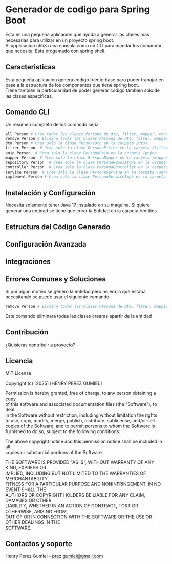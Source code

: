 # Generador de codigo para Spring Boot
Esta es una pequeña aplicacion que ayuda a generar las clases mas necesarias para utilizar en un proyecto spring boot.  
Al applicacion utiliza una consola como un CLI para mandar los comandor que necesita. Esta progamado con spring shell.  

## Caracteristicas
Esta pequeña aplicacion genera codigo fuente base para poder trabajar en base a la estructura de los componentes que tiene spring boot.  
Tiene tambien la particularidad de poder generar codigo tambien solo de las clases especificas.  

## Comando CLI
Un resumen completo de los comando seria
```bash
all Person # Crea todas las clases Persona de dto, filter, mapper, controller, service, implement y repository
remove Person # Elimina todas las clases Persona de dto, filter, mapper, controller, service, implement y repository
dto Person # Crea solo la clase PersonaDto en la carpeta /dtos
filter Person  # Crea solo la clase PersonaFilter en la carpeta /filter
pojo Person  # Crea solo la clase PersonaPojo en la carpeta /pojos
mapper Person  # Crea solo la clase PersonaMapper en la carpeta /mappers
repository Person  # Crea solo la clase PersonaRepository en la carpeta /repository
controller Person  # Crea solo la clase PersonaController en la carpeta /controller
service Person  # Crea solo la clase PersonaService en la carpeta /services
implement Person # Crea solo la clase PersonaServiceImpl en la carpeta /implement
```
## Instalación y Configuración
Necesita solamente tener Java 17 instalado en su maquina.
Si quiere generar una entidad se tiene que crear la Entidad en la carpeta /entities

## Estructura del Código Generado

## Configuración Avanzada

## Integraciones

## Errores Comunes y Soluciones
Si por algun motivo se genero la entidad pero no era la que estaba necesitando se puede usar el siguiente comando  
```bash
remove Person # Elimina todas las clases Persona de dto, filter, mapper, controller, service, implement y repository
```
Este comando eliminara todas las clases crearas apartir de la entidad

## Contribución
¿Quisieras contribuir a proyecto?

## Licencia
MIT License  

Copyright (c) [2025] [HENRY PEREZ GUMIEL]  

Permission is hereby granted, free of charge, to any person obtaining a copy  
of this software and associated documentation files (the "Software"), to deal  
in the Software without restriction, including without limitation the rights  
to use, copy, modify, merge, publish, distribute, sublicense, and/or sell  
copies of the Software, and to permit persons to whom the Software is  
furnished to do so, subject to the following conditions:  

The above copyright notice and this permission notice shall be included in all  
copies or substantial portions of the Software.  

THE SOFTWARE IS PROVIDED "AS IS", WITHOUT WARRANTY OF ANY KIND, EXPRESS OR  
IMPLIED, INCLUDING BUT NOT LIMITED TO THE WARRANTIES OF MERCHANTABILITY,  
FITNESS FOR A PARTICULAR PURPOSE AND NONINFRINGEMENT. IN NO EVENT SHALL THE  
AUTHORS OR COPYRIGHT HOLDERS BE LIABLE FOR ANY CLAIM, DAMAGES OR OTHER  
LIABILITY, WHETHER IN AN ACTION OF CONTRACT, TORT OR OTHERWISE, ARISING FROM,  
OUT OF OR IN CONNECTION WITH THE SOFTWARE OR THE USE OR OTHER DEALINGS IN THE  
SOFTWARE.  

## Contactos y soporte
Henry Perez Gumiel - prez.gumiel@gmail.com